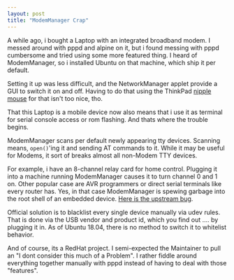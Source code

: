 ```yaml
---
layout: post
title: "ModemManager Crap"
---
```


A while ago, i bought a Laptop with an integrated broadband modem.
I messed around with pppd and alpine on it, but i found messing with pppd cumbersome and tried using some more featured thing.
I heard of ModemManager, so i installed Ubuntu on that machine, which ship it per default.

Setting it up was less difficult, and the NetworkManager applet provide a GUI to switch it on and off.
Having to do that using the ThinkPad [nipple mouse](https://xkcd.com/243/) for that isn't too nice, tho.

That this Laptop is a mobile device now also means that i use it as terminal for serial console access or rom flashing.
And thats where the trouble begins.

ModemManager scans per default newly appearing tty devices.
Scanning means, `open()`'ing it and sending AT commands to it.
While it may be useful for Modems, it sort of breaks almost all non-Modem TTY devices.

For example, i have an 8-channel relay card for home control.
Plugging it into a machine running ModemManager causes it to turn channel 0 and 1 on.
Other popular case are AVR programmers or direct serial terminals like every router has.
Yes, in that case ModemManager is spewing garbage into the root shell of an embedded device.
[Here is the upstream bug](https://bugs.freedesktop.org/show_bug.cgi?id=85007).

Official solution is to blacklist every single device manually via udev rules.
That is done via the USB vendor and product id, which you find out .... by plugging it in.
As of Ubuntu 18.04, there is no method to switch it to whitelist behavior.

And of course, its a RedHat project.
I semi-expected the Maintainer to pull an "I dont consider this much of a Problem".
I rather fiddle around everything together manually with pppd instead of having to deal with those "features".
